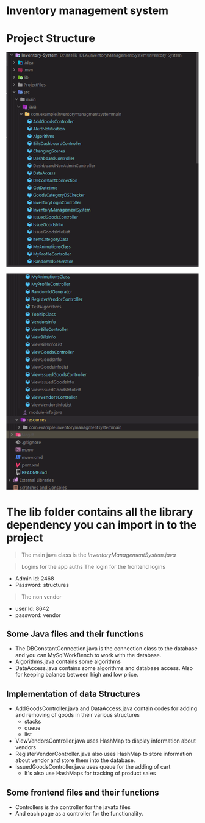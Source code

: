 # Inventory management system

# Project Structure
![](../src/main/resources/project_files.png)

![](../src/main/resources/project_files_01.png)

# The lib folder contains all the library dependency you can import in to the project

> The main java class is the *InventoryManagementSystem.java*

> Logins for the app auths
The login for the frontend logins
- Admin Id: 2468
- Password: structures
> The non vendor
- user Id: 8642
- password: vendor

## Some Java files and their functions
- The DBConstantConnection.java is the connection class to the database and you can MySqlWorkBench to work with the database.
- Algorithms.java contains some algorithms
- DataAccess.java contains some algorithms and database access. Also for keeping balance between high and low price.

## Implementation of data Structures
- AddGoodsController.java and DataAccess.java contain codes for adding and removing of goods in their various structures
    - stacks 
    - queue
    - list
- ViewVendorsController.java uses HashMap to display information about vendors
- RegisterVendorController.java also uses HashMap to store information about vendor and store them into the database.
- IssuedGoodsController.java uses queue for the adding of cart
  - It's also use HashMaps for tracking of product sales 



## Some frontend files and their functions 
- Controllers is the controller for the javafx files
- And each page as a controller for the functionality.

